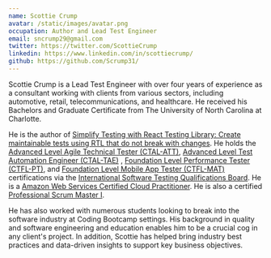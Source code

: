 ```yaml
---
name: Scottie Crump
avatar: /static/images/avatar.png
occupation: Author and Lead Test Engineer
email: sncrump29@gmail.com
twitter: https://twitter.com/ScottieCrump
linkedin: https://www.linkedin.com/in/scottiecrump/
github: https://github.com/Scrump31/
---
```


Scottie Crump is a Lead Test Engineer with over four years of experience as a consultant working with clients from various sectors, including automotive, retail, telecommunications, and healthcare. He received his Bachelors and Graduate Certificate from The University of North Carolina at Charlotte.

He is the author of [Simplify Testing with React Testing Library: Create maintainable tests using RTL that do not break with changes](https://www.amazon.com/dp/1800564457/ref=cm_sw_em_r_mt_dp_FYYYJ07NCGKV6T1RTVYF). He holds the [Advanced Level Agile Technical Tester (CTAL-ATT)](https://atsqa.org/certified-testers/profile/13fa786117484e02a22bf5603c840003), [Advanced Level Test Automation Engineer (CTAL-TAE)](https://atsqa.org/certified-testers/profile/13fa786117484e02a22bf5603c840003) , [Foundation Level Performance Tester (CTFL-PT)](https://atsqa.org/certified-testers/profile/13fa786117484e02a22bf5603c840003), and [Foundation Level Mobile App Tester (CTFL-MAT)](https://atsqa.org/certified-testers/profile/13fa786117484e02a22bf5603c840003) certifications via the [International Software Testing Qualifications Board](https://www.istqb.org). He is a [Amazon Web Services Certified Cloud Practitioner](https://www.credly.com/badges/74473b93-3746-474c-8998-1d3290732c44/public_url). He is also a certified [Professional Scrum Master I](https://www.scrum.org/user/872947).

He has also worked with numerous students looking to break into the software industry at Coding Bootcamp settings. His background in quality and software engineering and education enables him to be a crucial cog in any client's project. In addition, Scottie has helped bring industry best practices and data-driven insights to support key business objectives.
